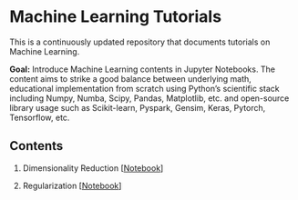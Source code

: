 # Machine Learning Tutorials

This is a continuously updated repository that documents tutorials on Machine Learning. 

**Goal:** Introduce Machine Learning contents in Jupyter Notebooks. The content aims to strike a good balance between underlying math, educational implementation from scratch using Python’s scientific stack including Numpy, Numba, Scipy, Pandas, Matplotlib, etc. and open-source library usage such as Scikit-learn, Pyspark, Gensim, Keras, Pytorch, Tensorflow, etc.

## Contents

1. Dimensionality Reduction [[Notebook](https://github.com/LaxmanSinghTomar/Machine-Learning/blob/master/Tutorials/Dimensionality%20Reduction/Dimensionality%20Reduction.ipynb)]

2. Regularization [[Notebook](https://github.com/LaxmanSinghTomar/Machine-Learning/blob/master/Tutorials/Regularization/Regularization.ipynb)]
